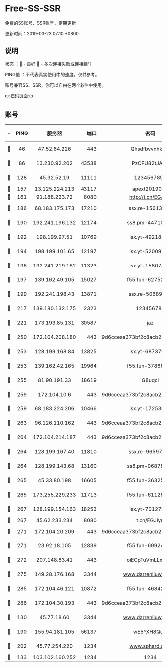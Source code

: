 # Free-SS-SSR

免费的SS账号、SSR账号，定期更新

更新时间：2019-03-23 07:10 +0800

## 说明

状态     ：🙂 - 良好 🙁 - 多次连接失败或连接超时

PING值   ：不代表真实使用中的速度，仅供参考。

账号兼容SS、SSR，你可以自由在两个软件中使用。

👉[扫码页面](https://liesauer.github.io/Free-SS-SSR/)👈

## 账号

|-|PING|服务器|端口|密码|加密方式|区域|
|:----:|:----:|:-----:|-----:|:----:|:----:|:----:|
|🙂|46|47.52.64.226|443|Qhsdfbvvnhkm1|aes-256-cfb|HK|
|🙂|86|13.230.92.202|43538|PzCFU82tJAdZ|aes-256-cfb|JP|
|🙂|128|45.32.52.19|11111|1234567890|aes-256-cfb|JP|
|🙂|157|13.125.224.213|43117|apext2019005|chacha20|KR|
|🙂|161|91.188.223.72|8080|http://t.cn/EGJIyrl|rc4-md5|RU|
|🙂|186|68.183.175.173|17210|ssx.re-15613310|aes-256-cfb|US|
|🙂|190|192.241.196.132|12174|ss8.pm-44710884|aes-256-cfb|US|
|🙂|192|198.199.97.51|10769|isx.yt-49218470|aes-256-cfb|US|
|🙂|194|198.199.101.65|12197|isx.yt-52009789|aes-256-cfb|US|
|🙂|196|192.241.219.162|11323|isx.yt-15807466|aes-256-cfb|US|
|🙂|197|139.162.49.105|15027|f55.fun-62752281|aes-256-cfb|SG|
|🙂|199|192.241.198.43|13871|ssx.re-50689980|aes-256-cfb|US|
|🙂|217|139.180.132.175|2323|123456789|aes-256-cfb|SG|
|🙂|221|173.193.85.131|30587|jaz|aes-256-cfb|US|
|🙂|250|172.104.208.180|443|9d6cceaa373bf2c8acb22e60b6a58be6|aes-256-cfb|US|
|🙂|253|128.199.168.84|13825|isx.yt-68737074|aes-256-cfb|SG|
|🙂|253|139.162.42.165|19964|f55.fun-37866369|aes-256-cfb|SG|
|🙂|255|81.90.191.33|18619|G8uqcl|aes-256-cfb|US|
|🙂|259|172.104.10.6|443|9d6cceaa373bf2c8acb22e60b6a58be6|aes-256-cfb|US|
|🙂|259|68.183.224.206|10466|isx.yt-17253007|aes-256-cfb|SG|
|🙂|263|96.126.110.162|443|9d6cceaa373bf2c8acb22e60b6a58be6|aes-256-cfb|US|
|🙂|264|172.104.214.187|443|9d6cceaa373bf2c8acb22e60b6a58be6|aes-256-cfb|US|
|🙂|264|128.199.167.40|11810|ssx.re-96597838|aes-256-cfb|SG|
|🙂|264|128.199.143.68|13160|ss8.pm-06878602|aes-256-cfb|SG|
|🙂|265|45.33.80.198|16605|f55.fun-36325930|aes-256-cfb|US|
|🙂|265|173.255.229.233|11713|f55.fun-61128834|aes-256-cfb|US|
|🙂|267|128.199.154.163|18253|isx.yt-70127689|aes-256-cfb|SG|
|🙂|267|45.62.233.234|8080|t.cn/EGJIyrl|rc4-md5|CA|
|🙂|271|172.104.20.209|443|9d6cceaa373bf2c8acb22e60b6a58be6|aes-256-cfb|US|
|🙂|271|23.92.18.105|12839|f55.fun-69924830|aes-256-cfb|US|
|🙂|272|207.148.83.41|443|oiECpTuVmLLxk4Ts|aes-256-cfb|AU|
|🙂|275|149.28.176.168|3344|www.darrenliuwei.com|aes-256-cfb|AU|
|🙂|285|172.104.46.121|10872|f55.fun-46842555|aes-256-cfb|SG|
|🙂|286|172.104.30.193|443|9d6cceaa373bf2c8acb22e60b6a58be6|aes-256-cfb|US|
|🙂|130|45.77.18.60|3344|www.darrenliuwei.com|aes-256-cfb|JP|
|🙂|190|155.94.181.105|56137|wE5^XH8Quw|aes-256-cfb|US|
|🙂|202|45.77.254.220|1234|www.sphard.com|aes-256-cfb|SG|
|🙁|133|103.102.160.252|1234|1234|rc4-md5|JP|
